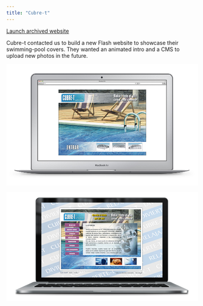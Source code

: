 ```yaml
---
title: "Cubre-t"
---
```


<p class="work-links">
<a class="btn icon icon-external" href="http://work.joanmira.com/webs/cubre-t/" target="_blank">Launch archived website</a>
</p>

Cubre-t contacted us to build a new Flash website to showcase their swimming-pool covers. They wanted an animated intro and a CMS to upload new photos in the future.

![](./images/1.jpg)

![](./images/2.jpg)
